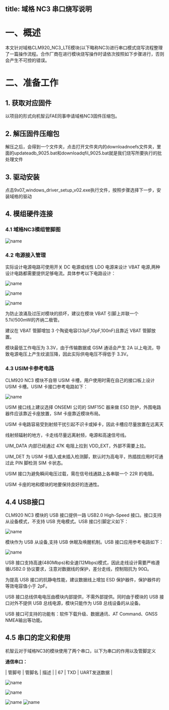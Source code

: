 title: 域格 NC3 串口烧写说明
---

# 一、概述

本文针对域格CLM920_NC3_LTE模块(以下略称NC3)进行串口模式烧写流程整理了一篇操作流程。合作厂商在进行模块烧写操作时请依次按照如下步骤进行，否则会产生不可控的错误。

# 二、准备工作

## 1. 获取对应固件

以项目的形式向机智云FAE同事申请域格NC3固件压缩包。

## 2. 解压固件压缩包

解压之后，会得到一个文件夹，点击打开文件夹内的downloadnoefs文件夹，里面的updateadb_9025.bat和downloadqfil_9025.bat就是我们烧写所要执行的批处理文件

## 3. 驱动安装

点击9x07_windows_driver_setup_v02.exe执行文件，按照步骤选择下一步，安装域格的驱动

## 4. 模组硬件连接

### 4.1 域格NC3模组管脚图

![name](/assets/zh-cn/deviceDev/debug/NC3/NC_uart_1.png)

### 4.2 电源接入管理

实际设计电源电路可使用开关 DC 电源或线性 LDO 电源来设计 VBAT 电源,两种设计电路都需要提供足够电流。具体参考以下电路设计：

![name](/assets/zh-cn/deviceDev/debug/NC3/NC_uart_2.png)

![name](/assets/zh-cn/deviceDev/debug/NC3/NC_uart_3.png)

![name](/assets/zh-cn/deviceDev/debug/NC3/NC_uart_4.png)

为防止浪涌及过压对模块的损坏，建议在模块 VBAT 引脚上并联一个 5.1V/500mW的齐纳二极管。

建议在 VBAT 管脚增加 3 个陶瓷电容(33pF,10pF,100nF)且靠近 VBAT 管脚放置。

模块最低工作电压为 3.3V，由于传输数据或 GSM 通话会产生 2A 以上电流，导致电源电压上产生纹波压降，因此实际供电电压不得低于 3.3V。

### 4.3 USIM卡参考电路

CLM920 NC3 模块不自带 USIM 卡槽，用户使用时需在自己的接口板上设计 USIM 卡槽。USIM 卡接口参考电路如下：

![name](/assets/zh-cn/deviceDev/debug/NC3/NC_uart_5.png)

USIM 接口线上建议选择 ONSEMI 公司的 SMF15C 器来做 ESD 防护，外围电路器件应该靠近卡座放置，SIM 卡座靠近模块布局。

USIM 卡电路容易受到射频干扰引起不识卡或掉卡，因此卡槽应尽量放置在远离天

线射频辐射的地方，卡走线尽量远离射频，电源和高速信号线。

UIM_DATA 内部已经通过 47K 电阻上拉到 VDD_EXT，外部不需要上拉。

UIM_DET 为 USIM 卡插入或未插入检测脚，默认时为高电平，热插拔应用时可通过此 PIN 脚检测 SIM 卡状态。

USIM 接口为避免瞬间电压过载，需在信号线通路上各串联一个 22R 的电阻。

USIM 卡座的地和模块的地要保持良好的连通性。

## 4.4 USB接口

CLM920 NC3 模块的 USB 接口提供一路 USB2.0 High-Speed 接口。接口支持从设备模式，不支持 USB 充电模式。USB 接口引脚定义如下：

![name](/assets/zh-cn/deviceDev/debug/NC3/NC_uart_6.png)

模块作为 USB 从设备,支持 USB 休眠及唤醒机制。USB 接口应用参考电路如下：

![name](/assets/zh-cn/deviceDev/debug/NC3/NC_uart_7.png)

USB 接口支持高速(480Mbps)和全速(12Mbps)模式，因此走线设计需要严格遵循USB2.0 协议要求，注意对数据线的保护，差分走线，控制阻抗为 90Ω。

为提高 USB 接口的抗静电性能，建议数据线上增加 ESD 保护器件，保护器件的等效电容值小于 2pF。

USB 接口总线供电电压由模块内部提供，不需外部提供。同时由于模块的 USB 接口对外不提供 USB 总线电源，模块只能作为 USB 总线设备的从设备。

USB 接口可支持的功能有：软件下载升级、数据通讯、AT Command、GNSS NMEA输出等功能。

## 4.5 串口的定义和使用

机智云对于域格NC3的模块使用了两个串口，以下为串口的作用以及管脚定义

**通信串口：**

| 管脚号 | 管脚名 | 描述 |
| 67 | TXD | UART发送数据 |




![name](/assets/zh-cn/deviceDev/debug/NC3/NC_uart_8.png)

![name](/assets/zh-cn/deviceDev/debug/NC3/NC_uart_9.png)

![name](/assets/zh-cn/deviceDev/debug/NC3/NC_uart_10.png)
![name](/assets/zh-cn/deviceDev/debug/NC3/NC_uart_11.png)
